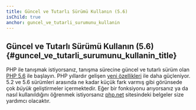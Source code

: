 ```yaml
---
title: Güncel ve Tutarlı Sürümü Kullanın (5.6)
isChild: true
anchor: guncel_ve_tutarli_surumunu_kullanin
---
```


## Güncel ve Tutarlı Sürümü Kullanın (5.6) {#guncel_ve_tutarli_surumunu_kullanin_title}

PHP ile tanışmak istiyorsanız, tanışma sürecine güncel ve tutarlı sürüm olan [PHP 5.6][php-release] ile başlayın. PHP yıllardır gelişen [yeni özellikleri](#one_cikanlar) ile daha güçleniyor. 5.2 ve 5.6 sürümleri arasında ne kadar küçük fark varmış gibi görünsede çok _büyük_ geliştirmeler içermektedir. Eğer bir fonksiyonu arıyorsanız ya da nasıl kullanıldığını öğrenmek istiyorsanız [php.net][php-docs] sitesindeki belgeler size yardımcı olacaktır.

[php-release]: http://www.php.net/downloads.php
[php-docs]: http://www.php.net/manual/tr/